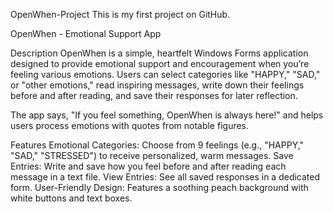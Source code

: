 OpenWhen-Project
This is my first project on GitHub.

OpenWhen - Emotional Support App

Description
OpenWhen is a simple, heartfelt Windows Forms application designed to provide emotional support and encouragement when you’re feeling various emotions. Users can select categories like "HAPPY," "SAD," or "other emotions," read inspiring messages, write down their feelings before and after reading, and save their responses for later reflection.

The app says, "If you feel something, OpenWhen is always here!" and helps users process emotions with quotes from notable figures.

Features
Emotional Categories: Choose from 9 feelings (e.g., "HAPPY," "SAD," "STRESSED") to receive personalized, warm messages.
Save Entries: Write and save how you feel before and after reading each message in a text file.
View Entries: See all saved responses in a dedicated form.
User-Friendly Design: Features a soothing peach background with white buttons and text boxes.
  
